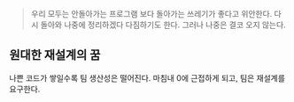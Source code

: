 > 우리 모두는 안돌아가는 프로그램 보다 돌아가는 쓰레기가 좋다고 위안한다. 다시 돌아와 나중에 정리하겠다 다짐하기도 한다. 그러나 나중은 결코 오지 않는다.
>
## 원대한 재설계의 꿈

나쁜 코드가 쌓일수록 팀 생산성은 떨어진다. 마침내 0에 근접하게 되고, 팀은 재설계를 요구한다.
